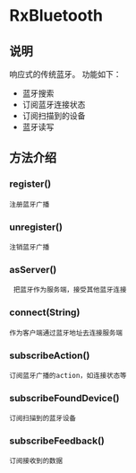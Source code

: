 # RxBluetooth 


## 说明
响应式的传统蓝牙。
功能如下：
* 蓝牙搜索
* 订阅蓝牙连接状态
* 订阅扫描到的设备
* 蓝牙读写

## 方法介绍

### register()

    注册蓝牙广播
    
### unregister()
    
    注销蓝牙广播
    
###  asServer()

     把蓝牙作为服务端，接受其他蓝牙连接
     
### connect(String)

    作为客户端通过蓝牙地址去连接服务端
    
### subscribeAction()

    订阅蓝牙广播的action，如连接状态等
    
### subscribeFoundDevice()
    
    订阅扫描到的蓝牙设备
    
### subscribeFeedback()
    
    订阅接收到的数据
    
    